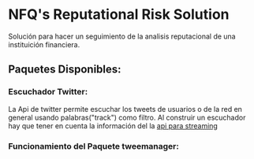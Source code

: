 # NFQ's Reputational Risk Solution

Solución para hacer un seguimiento de la analisis reputacional de una instituición financiera.

## Paquetes Disponibles:

### Escuchador Twitter:

La Api de twitter permite escuchar los tweets de usuarios o de la red en general usando palabras("track") como filtro.
Al construir un escuchador hay que tener en cuenta la información del la [api para streaming](https://dev.twitter.com/streaming/overview/request-parameters#track)

### Funcionamiento del Paquete tweemanager:


